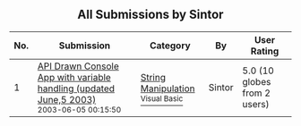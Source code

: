 ﻿<div align="center">

## All Submissions by Sintor

</div>

No.  | Submission | Category | By   | User Rating
---- | ---------- | -------- | ---- | -----------
1 | [API Drawn Console App with variable handling \(updated June,5 2003\)<br /><sup>2003-06-05 00:15:50</sup>](https://github.com/Planet-Source-Code/sintor-api-drawn-console-app-with-variable-handling-updated-june-5-2003__1-45944) | [String Manipulation<br /><sup>Visual Basic</sup>](../ByCategory/string-manipulation__1-5.md) | Sintor | 5.0 (10 globes from 2 users)
